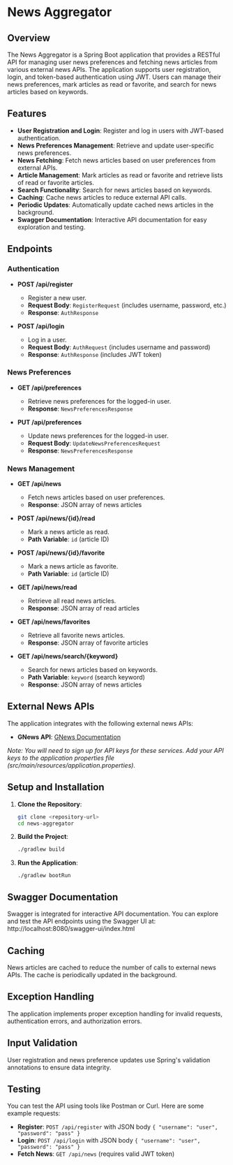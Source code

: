 # News Aggregator

## Overview

The News Aggregator is a Spring Boot application that provides a RESTful API for managing user news preferences and fetching news articles from various external news APIs. The application supports user registration, login, and token-based authentication using JWT. Users can manage their news preferences, mark articles as read or favorite, and search for news articles based on keywords.

## Features

- **User Registration and Login**: Register and log in users with JWT-based authentication.
- **News Preferences Management**: Retrieve and update user-specific news preferences.
- **News Fetching**: Fetch news articles based on user preferences from external APIs.
- **Article Management**: Mark articles as read or favorite and retrieve lists of read or favorite articles.
- **Search Functionality**: Search for news articles based on keywords.
- **Caching**: Cache news articles to reduce external API calls.
- **Periodic Updates**: Automatically update cached news articles in the background.
- **Swagger Documentation**: Interactive API documentation for easy exploration and testing.

## Endpoints

### Authentication

- **POST /api/register**
  - Register a new user.
  - **Request Body**: `RegisterRequest` (includes username, password, etc.)
  - **Response**: `AuthResponse`

- **POST /api/login**
  - Log in a user.
  - **Request Body**: `AuthRequest` (includes username and password)
  - **Response**: `AuthResponse` (includes JWT token)

### News Preferences

- **GET /api/preferences**
  - Retrieve news preferences for the logged-in user.
  - **Response**: `NewsPreferencesResponse`

- **PUT /api/preferences**
  - Update news preferences for the logged-in user.
  - **Request Body**: `UpdateNewsPreferencesRequest`
  - **Response**: `NewsPreferencesResponse`

### News Management

- **GET /api/news**
  - Fetch news articles based on user preferences.
  - **Response**: JSON array of news articles

- **POST /api/news/{id}/read**
  - Mark a news article as read.
  - **Path Variable**: `id` (article ID)

- **POST /api/news/{id}/favorite**
  - Mark a news article as favorite.
  - **Path Variable**: `id` (article ID)

- **GET /api/news/read**
  - Retrieve all read news articles.
  - **Response**: JSON array of read articles

- **GET /api/news/favorites**
  - Retrieve all favorite news articles.
  - **Response**: JSON array of favorite articles

- **GET /api/news/search/{keyword}**
  - Search for news articles based on keywords.
  - **Path Variable**: `keyword` (search keyword)
  - **Response**: JSON array of news articles

## External News APIs

The application integrates with the following external news APIs:

- **GNews API**: [GNews Documentation](https://gnews.io/docs/)

*Note: You will need to sign up for API keys for these services.*
*Add your API keys to the application properties file (src/main/resources/application.properties).*


## Setup and Installation

1. **Clone the Repository**:
   ```bash
   git clone <repository-url>
   cd news-aggregator
   ```
2. **Build the Project**:
   ```bash
   ./gradlew build
   ```
3. **Run the Application**:
   ```
   ./gradlew bootRun
   ```

## Swagger Documentation

Swagger is integrated for interactive API documentation. You can explore and test the API endpoints using the Swagger UI at: http://localhost:8080/swagger-ui/index.html


## Caching

News articles are cached to reduce the number of calls to external news APIs. The cache is periodically updated in the background.

## Exception Handling

The application implements proper exception handling for invalid requests, authentication errors, and authorization errors.

## Input Validation

User registration and news preference updates use Spring's validation annotations to ensure data integrity.

## Testing

You can test the API using tools like Postman or Curl. Here are some example requests:

- **Register**: `POST /api/register` with JSON body `{ "username": "user", "password": "pass" }`
- **Login**: `POST /api/login` with JSON body `{ "username": "user", "password": "pass" }`
- **Fetch News**: `GET /api/news` (requires valid JWT token)

